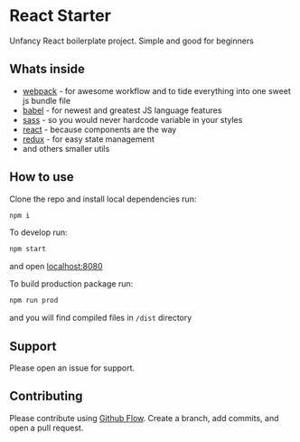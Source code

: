 # React Starter

 Unfancy React boilerplate project. Simple and good for beginners
  
## Whats inside

- [webpack](https://webpack.js.org/) - for awesome workflow and to tide everything into one sweet js bundle file
- [babel](https://babeljs.io/) - for newest and greatest JS language features
- [sass](http://sass-lang.com/) - so you would never hardcode variable in your styles
- [react](https://reactjs.org/) - because components are the way 
- [redux](http://redux.js.org/) - for easy state management
- and others smaller utils

## How to use

Clone the repo and install local dependencies run:
```sh
npm i
```

To develop run:
```sh
npm start
```
and open [localhost:8080](http://localhost:8080/)


To build production package run:
```sh
npm run prod
```

and you will find compiled files in `/dist` directory

## Support

Please open an issue for support.

## Contributing

Please contribute using [Github Flow](https://guides.github.com/introduction/flow/). Create a branch, add commits, and open a pull request.